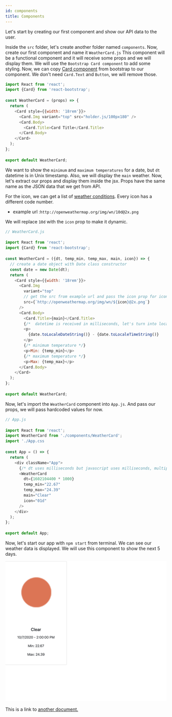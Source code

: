 ```yaml
---
id: components
title: Components
---
```


Let's start by creating our first component and show our API data to the user.

Inside the `src` folder, let's create another folder named `components`. Now, create our first component and name it `WeatherCard.js`
This component will be a functional component and it will receive some props and we will display them. We will use the `Bootstrap Card component` to add some styling.
Now, we can copy [Card component](https://react-bootstrap.github.io/components/cards/) from bootstrap to our component. We don't need `Card.Text` and `Button`, we will remove those.

```javascript
import React from 'react';
import {Card} from 'react-bootstrap';

const WeatherCard = (props) => {
  return (
    <Card style={{width: '18rem'}}>
      <Card.Img variant="top" src="holder.js/100px180" />
      <Card.Body>
        <Card.Title>Card Title</Card.Title>
      </Card.Body>
    </Card>
  );
};

export default WeatherCard;
```

We want to show the `minimum` and `maximum temperatures` for a date, but `dt` datetime is in Unix timestamp. Also, we will display the `main` weather.
Now, let's extract our props and display them inside the jsx. Props have the same name as the JSON data that we get from API.

For the icon, we can get a list of [weather conditions](https://openweathermap.org/weather-conditions). Every icon has a different code number.

- example url :`http://openweathermap.org/img/wn/10d@2x.png`

We will replace `10d` with the `icon` prop to make it dynamic.

```javascript
// WeatherCard.js

import React from 'react';
import {Card} from 'react-bootstrap';

const WeatherCard = ({dt, temp_min, temp_max, main, icon}) => {
  // create a date object with Date class constructor
  const date = new Date(dt);
  return (
    <Card style={{width: '18rem'}}>
      <Card.Img
        variant="top"
        // get the src from example url and pass the icon prop for icon code
        src={`http://openweathermap.org/img/wn/${icon}@2x.png`}
      />
      <Card.Body>
        <Card.Title>{main}</Card.Title>
        {/*  datetime is received in milliseconds, let's turn into local date time */}
        <p>
          {date.toLocaleDateString()} - {date.toLocaleTimeString()}
        </p>
        {/* minimum temperature */}
        <p>Min: {temp_min}</p>
        {/* maximum temperature */}
        <p>Max: {temp_max}</p>
      </Card.Body>
    </Card>
  );
};

export default WeatherCard;
```

Now, let's import the `WeatherCard` component into `App.js`. And pass our props, we will pass hardcoded values for now.

```javascript
// App.js

import React from 'react';
import WeatherCard from './components/WeatherCard';
import './App.css

const App = () => {
  return (
    <div className="App">
      {/* dt uses milliseconds but javascript uses milliseconds, multiply with 1000 */}
      <WeatherCard
        dt={1602104400 * 1000}
        temp_min="22.67"
        temp_max="24.39"
        main="Clear"
        icon="01d"
      />
    </div>
  );
};

export default App;
```

Now, let's start our app with `npm start` from terminal. We can see our weather data is displayed. We will use this component to show the next 5 days.

![img](../static/img/weather-1.png)

This is a link to [another document.](doc3.md)
